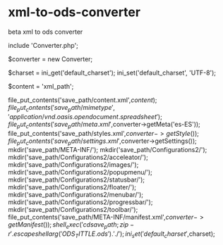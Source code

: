 # xml-to-ods-converter

beta xml to ods converter

include 'Converter.php';

$converter = new Converter;

$charset = ini_get('default_charset');
ini_set('default_charset', 'UTF-8');

$content = 'xml_path';

file_put_contents('save_path/content.xml',$content);
file_put_contents('save_path/mimetype','application/vnd.oasis.opendocument.spreadsheet');
file_put_contents('save_path/meta.xml',$converter->getMeta('es-ES'));
file_put_contents('save_path/styles.xml',$converter->getStyle());
file_put_contents('save_path/settings.xml',$converter->getSettings());
mkdir('save_path/META-INF/');
mkdir('save_path/Configurations2/');
mkdir('save_path/Configurations2/acceleator/');
mkdir('save_path/Configurations2/images/');
mkdir('save_path/Configurations2/popupmenu/');
mkdir('save_path/Configurations2/statusbar/');
mkdir('save_path/Configurations2/floater/');
mkdir('save_path/Configurations2/menubar/');
mkdir('save_path/Configurations2/progressbar/');
mkdir('save_path/Configurations2/toolbar/');
file_put_contents('save_path/META-INF/manifest.xml',$converter->getManifest());
shell_exec('cd save_path;zip -r '.escapeshellarg('ODS_TITTLE.ods').' ./');
ini_set('default_charset',$charset);
